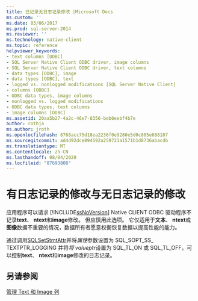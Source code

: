 ```yaml
---
title: 已记录无日志记录修改 |Microsoft Docs
ms.custom: ''
ms.date: 03/06/2017
ms.prod: sql-server-2014
ms.reviewer: ''
ms.technology: native-client
ms.topic: reference
helpviewer_keywords:
- text columns [ODBC]
- SQL Server Native Client ODBC driver, image columns
- SQL Server Native Client ODBC driver, text columns
- data types [ODBC], image
- data types [ODBC], text
- logged vs. nonlogged modifications [SQL Server Native Client]
- columns [ODBC]
- ODBC data types, image columns
- nonlogged vs. logged modifications
- ODBC data types, text columns
- image columns [ODBC]
ms.assetid: 20aa5b27-4a2c-46e7-8356-beb0eebf4b7e
author: rothja
ms.author: jroth
ms.openlocfilehash: 8768acc75d18ea2236f0e9280e5d0c805e688107
ms.sourcegitcommit: ad4d92dce894592a259721a1571b1d8736abacdb
ms.translationtype: MT
ms.contentlocale: zh-CN
ms.lasthandoff: 08/04/2020
ms.locfileid: "87693808"
---
```

# <a name="logged-vs-unlogged-modifications"></a>有日志记录的修改与无日志记录的修改
  应用程序可以请求 [!INCLUDE[ssNoVersion](../../includes/ssnoversion-md.md)] Native CLIENT ODBC 驱动程序不记录**text**、 **ntext**和**image**修改。 但应慎用此选项。 它仅适用于**文本**、 **ntext**或**图像**数据不重要的情况，数据所有者愿意权衡恢复数据以提高性能的能力。  
  
 通过调用[SQLSetStmtAttr](../native-client-odbc-api/sqlsetstmtattr.md)并将*属性*参数设置为 SQL_SOPT_SS_ TEXTPTR_LOGGING 并将*将 valueptr*设置为 SQL_TL_ON 或 SQL_TL_OFF，可以控制**text**、 **ntext**和**image**修改的日志记录。  
  
## <a name="see-also"></a>另请参阅  
 [管理 Text 和 Image 列](managing-text-and-image-columns.md)  
  
  

